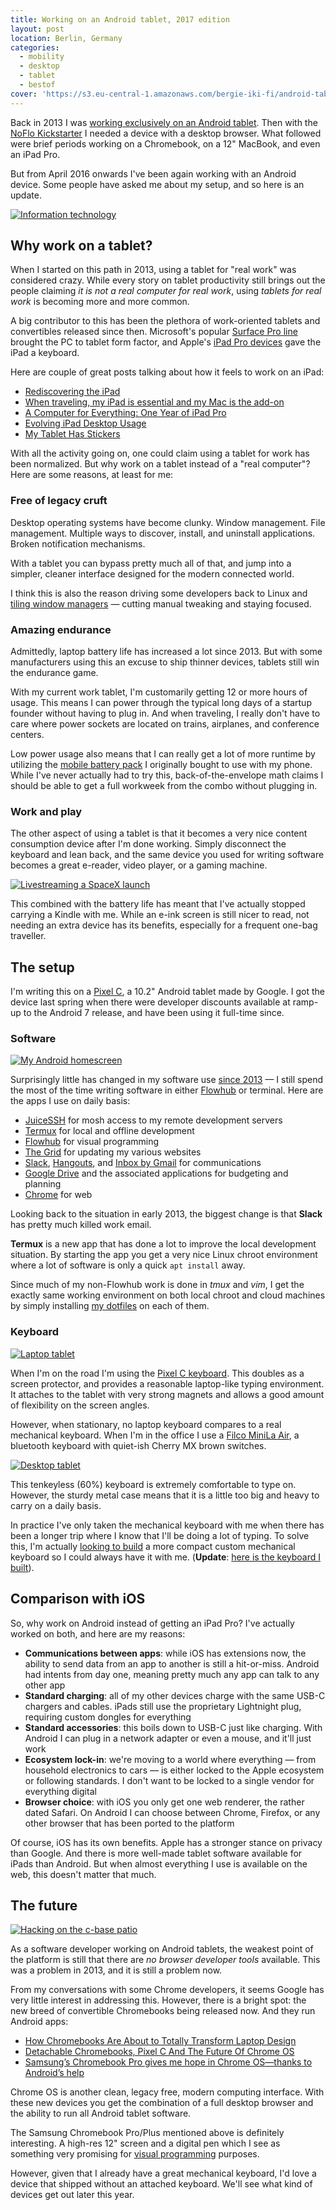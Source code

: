 ```yaml
---
title: Working on an Android tablet, 2017 edition
layout: post
location: Berlin, Germany
categories:
  - mobility
  - desktop
  - tablet
  - bestof
cover: 'https://s3.eu-central-1.amazonaws.com/bergie-iki-fi/android-tablet-2017/pixel_c_desktop.jpg'
---
```

Back in 2013 I was [working exclusively on an Android tablet](/blog/working-on-android/). Then with the [NoFlo Kickstarter](/blog/noflo-kickstarter-launch/) I needed a device with a desktop browser. What followed were brief periods working on a Chromebook, on a 12" MacBook, and even an iPad Pro.

But from April 2016 onwards I've been again working with an Android device. Some people have asked me about my setup, and so here is an update.

[![Information technology](https://s3.eu-central-1.amazonaws.com/bergie-iki-fi/android-tablet-2017/pixel_c_travelers_notebook_small.jpg)](https://s3.eu-central-1.amazonaws.com/bergie-iki-fi/android-tablet-2017/pixel_c_travelers_notebook.jpg)

## Why work on a tablet?

When I started on this path in 2013, using a tablet for "real work" was considered crazy. While every story on tablet productivity still brings out the people claiming _it is not a real computer for real work_, using _tablets for real work_ is becoming more and more common.

A big contributor to this has been the plethora of work-oriented tablets and convertibles released since then. Microsoft's popular [Surface Pro line](https://en.m.wikipedia.org/wiki/Microsoft_Surface) brought the PC to tablet form factor, and Apple's [iPad Pro devices](https://en.m.wikipedia.org/wiki/IPad_Pro) gave the iPad a keyboard.

Here are couple of great posts talking about how it feels to work on an iPad:

* [Rediscovering the iPad](http://mattgemmell.com/rediscovering-the-ipad/)
* [When traveling, my iPad is essential and my Mac is the add-on](http://www.macworld.com/article/3130710/ios/when-traveling-my-ipad-is-essential-and-my-mac-is-the-add-on.html)
* [A Computer for Everything: One Year of iPad Pro](https://www.macstories.net/stories/one-year-of-ipad-pro/)
* [Evolving iPad Desktop Usage](https://brooksreview.net/2016/12/evovling-ipad-desktop-usage/)
* [My Tablet Has Stickers](https://medium.learningbyshipping.com/my-tablet-has-stickers-8f7ab9022ebd#.vqpn9n2fi)

With all the activity going on, one could claim using a tablet for work has been normalized. But why work on a tablet instead of a "real computer"? Here are some reasons, at least for me:

### Free of legacy cruft

Desktop operating systems have become clunky. Window management. File management. Multiple ways to discover, install, and uninstall applications. Broken notification mechanisms.

With a tablet you can bypass pretty much all of that, and jump into a simpler, cleaner interface designed for the modern connected world.

I think this is also the reason driving some developers back to Linux and [tiling window managers](http://swaywm.org) &mdash; cutting manual tweaking and staying focused.


### Amazing endurance

Admittedly, laptop battery life has increased a lot since 2013. But with some manufacturers using this an excuse to ship thinner devices, tablets still win the endurance game.

With my current work tablet, I'm customarily getting 12 or more hours of usage. This means I can power through the typical long days of a startup founder without having to plug in. And when traveling, I really don't have to care where power sockets are located on trains, airplanes, and conference centers.

Low power usage also means that I can really get a lot of more runtime by utilizing the [mobile battery pack](http://www.macworld.com/article/3034575/hardware/anker-powercore-20100-review-a-top-performing-usb-c-battery-pack.html) I originally bought to use with my phone. While I've never actually had to try this, back-of-the-envelope math claims I should be able to get a full workweek from the combo without plugging in.

### Work and play

The other aspect of using a tablet is that it becomes a very nice content consumption device after I'm done working. Simply disconnect the keyboard and lean back, and the same device you used for writing software becomes a great e-reader, video player, or a gaming machine.

[![Livestreaming a SpaceX launch](https://s3.eu-central-1.amazonaws.com/bergie-iki-fi/android-tablet-2017/pixel_c_spacex_small.jpg)](https://s3.eu-central-1.amazonaws.com/bergie-iki-fi/android-tablet-2017/pixel_c_spacex.jpg)

This combined with the battery life has meant that I've actually stopped carrying a Kindle with me. While an e-ink screen is still nicer to read, not needing an extra device has its benefits, especially for a frequent one-bag traveller.

## The setup

I'm writing this on a [Pixel C](https://en.m.wikipedia.org/wiki/Pixel_C), a 10.2" Android tablet made by Google. I got the device last spring when there were developer discounts available at ramp-up to the Android 7 release, and have been using it full-time since.

### Software

[![My Android homescreen](https://s3.eu-central-1.amazonaws.com/bergie-iki-fi/android-tablet-2017/android_homescreen_2017_small.png)](https://s3.eu-central-1.amazonaws.com/bergie-iki-fi/android-tablet-2017/android_homescreen_2017.png)

Surprisingly little has changed in my software use [since 2013](/blog/working-on-android/) &mdash; I still spend the most of the time writing software in either [Flowhub](https://flowhub.io) or terminal. Here are the apps I use on daily basis:

* [JuiceSSH](https://play.google.com/store/apps/details?id=com.sonelli.juicessh) for mosh access to my remote development servers
* [Termux](https://play.google.com/store/apps/details?id=com.termux) for local and offline development
* [Flowhub](https://flowhub.io) for visual programming
* [The Grid](https://play.google.com/store/apps/details?id=io.thegrid.app) for updating my various websites
* [Slack](https://play.google.com/store/apps/details?id=com.Slack), [Hangouts](https://play.google.com/store/apps/details?id=com.google.android.talk), and [Inbox by Gmail](https://play.google.com/store/apps/details?id=com.google.android.apps.inbox) for communications
* [Google Drive](https://play.google.com/store/apps/details?id=com.google.android.apps.docs) and the associated applications for budgeting and planning
* [Chrome](https://play.google.com/store/apps/details?id=com.android.chrome) for web

Looking back to the situation in early 2013, the biggest change is that **Slack** has pretty much killed work email.

**Termux** is a new app that has done a lot to improve the local development situation. By starting the app you get a very nice Linux chroot environment where a lot of software is only a quick `apt install` away.

Since much of my non-Flowhub work is done in _tmux_ and _vim_, I get the exactly same working environment on both local chroot and cloud machines by simply installing [my dotfiles](https://github.com/bergie/dotfiles) on each of them.

### Keyboard

[![Laptop tablet](https://s3.eu-central-1.amazonaws.com/bergie-iki-fi/android-tablet-2017/pixel_c_laptop_small.jpg)](https://s3.eu-central-1.amazonaws.com/bergie-iki-fi/android-tablet-2017/pixel_c_laptop.jpg)

When I'm on the road I'm using the [Pixel C keyboard](http://www.anandtech.com/show/9972/the-google-pixel-c-review/7). This doubles as a screen protector, and provides a reasonable laptop-like typing environment. It attaches to the tablet with very strong magnets and allows a good amount of flexibility on the screen angles.

However, when stationary, no laptop keyboard compares to a real mechanical keyboard. When I'm in the office I use a [Filco MiniLa Air](http://www.cultofmac.com/290750/filco-minila-air-bluetooth-keyboard-review/), a bluetooth keyboard with quiet-ish Cherry MX brown switches.

[![Desktop tablet](https://s3.eu-central-1.amazonaws.com/bergie-iki-fi/android-tablet-2017/pixel_c_desktop_small.jpg)](https://s3.eu-central-1.amazonaws.com/bergie-iki-fi/android-tablet-2017/pixel_c_desktop.jpg)

This tenkeyless (60%) keyboard is extremely comfortable to type on. However, the sturdy metal case means that it is a little too big and heavy to carry on a daily basis.

In practice I've only taken the mechanical keyboard with me when there has been a longer trip where I know that I'll be doing a lot of typing. To solve this, I'm actually [looking to build](https://www.instagram.com/p/BP0lNxJDng_/?taken-by=henribergius) a more compact custom mechanical keyboard so I could always have it with me. (**Update**: [here is the keyboard I built](http://bergie.iki.fi/blog/atreus-build-log/)).

## Comparison with iOS

So, why work on Android instead of getting an iPad Pro? I've actually worked on both, and here are my reasons:

* **Communications between apps**: while iOS has extensions now, the ability to send data from an app to another is still a hit-or-miss. Android had intents from day one, meaning pretty much any app can talk to any other app
* **Standard charging**: all of my other devices charge with the same USB-C chargers and cables. iPads still use the proprietary Lightnight plug, requiring custom dongles for everything
* **Standard accessories**: this boils down to USB-C just like charging. With Android I can plug in a network adapter or even a mouse, and it'll just work
* **Ecosystem lock-in**: we're moving to a world where everything &mdash; from household electronics to cars &mdash; is either locked to the Apple ecosystem or following standards. I don't want to be locked to a single vendor for everything digital
* **Browser choice**: with iOS you only get one web renderer, the rather dated Safari. On Android I can choose between Chrome, Firefox, or any other browser that has been ported to the platform

Of course, iOS has its own benefits. Apple has a stronger stance on privacy than Google. And there is more well-made tablet software available for iPads than Android. But when almost everything I use is available on the web, this doesn't matter that much.

## The future

[![Hacking on the c-base patio](https://s3.eu-central-1.amazonaws.com/bergie-iki-fi/android-tablet-2017/pixel_c_cbase_small.jpg)](https://s3.eu-central-1.amazonaws.com/bergie-iki-fi/android-tablet-2017/pixel_c_cbase.jpg)

As a software developer working on Android tablets, the weakest point of the platform is still that there are _no browser developer tools_ available. This was a problem in 2013, and it is still a problem now.

From my conversations with some Chrome developers, it seems Google has very little interest in addressing this. However, there is a bright spot: the new breed of convertible Chromebooks being released now. And they run Android apps:

* [How Chromebooks Are About to Totally Transform Laptop Design](https://www.wired.com/2016/09/chromebooks-totally-transform-laptop-design/)
* [Detachable Chromebooks, Pixel C And The Future Of Chrome OS](https://chromeunboxed.com/detachable-chromebooks-pixel-c-and-the-future-of-chrome-os/)
* [Samsung’s Chromebook Pro gives me hope in Chrome OS&mdash;thanks to Android’s help](https://arstechnica.com/gadgets/2017/02/samsungs-chromebook-pro-a-thoughtful-marriage-of-android-and-chrome-os/)

Chrome OS is another clean, legacy free, modern computing interface. With these new devices you get the combination of a full desktop browser and the ability to run all Android tablet software.

The Samsung Chromebook Pro/Plus mentioned above is definitely interesting. A high-res 12" screen and a digital pen which I see as something very promising for [visual programming](https://flowhub.io) purposes.

However, given that I already have a great mechanical keyboard, I'd love a device that shipped without an attached keyboard. We'll see what kind of devices get out later this year.

